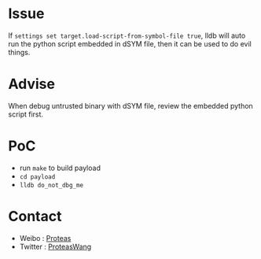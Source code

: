 # Issue
If `settings set target.load-script-from-symbol-file true`, lldb will auto run the python script embedded in dSYM file, then it can be used to do evil things.

# Advise
When debug untrusted binary with dSYM file, review the embedded python script first.

# PoC
* run `make` to build payload
* `cd payload`
* `lldb do_not_dbg_me`

# Contact
* Weibo : [Proteas](http://weibo.com/proteaswang)
* Twitter : [ProteasWang](https://twitter.com/ProteasWang)
